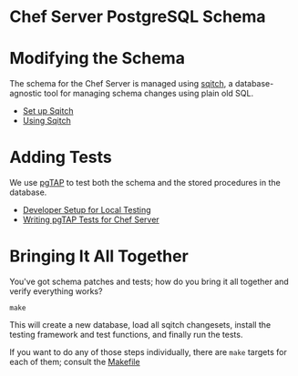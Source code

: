 Chef Server PostgreSQL Schema
=============================

# Modifying the Schema

The schema for the Chef Server is managed using [sqitch][], a
database-agnostic tool for managing schema changes using plain old
SQL.

* [Set up Sqitch](doc/setup_sqitch.md)
* [Using Sqitch](doc/using_sqitch.md)

# Adding Tests

We use [pgTAP][] to test both the schema and the stored procedures in
the database.

* [Developer Setup for Local Testing](doc/setup_pgtap.md)
* [Writing pgTAP Tests for Chef Server](doc/writing_tests.md)

# Bringing It All Together

You've got schema patches and tests; how do you bring it all together
and verify everything works?

```
make
```

This will create a new database, load all sqitch changesets, install
the testing framework and test functions, and finally run the tests.

If you want to do any of those steps individually, there are `make`
targets for each of them; consult the [Makefile](Makefile)

[pgTAP]:http://pgtap.org
[sqitch]:http://sqitch.org
